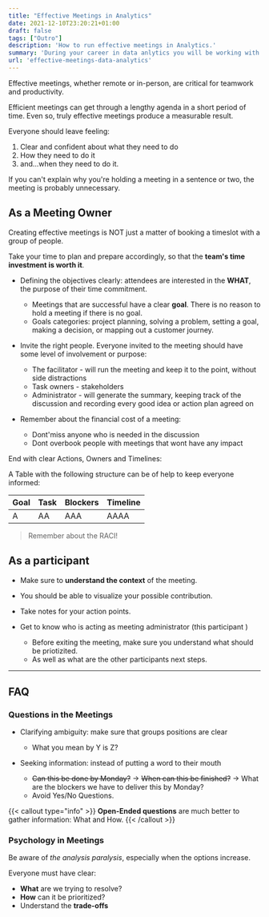 ```yaml
---
title: "Effective Meetings in Analytics"
date: 2021-12-10T23:20:21+01:00
draft: false
tags: ["Outro"]
description: 'How to run effective meetings in Analytics.'
summary: 'During your career in data anlytics you will be working with different teams and you will be in need of meetings to sync up ideas. Here are some techniques to run and be part of effective meetings.'
url: 'effective-meetings-data-analytics'
---
```


Effective meetings, whether remote or in-person, are critical for teamwork and productivity.

Efficient meetings can get through a lengthy agenda in a short period of time. Even so, truly effective meetings produce a measurable result.

Everyone should leave feeling:

1. Clear and confident about what they need to do
2. How they need to do it
3. and...when they need to do it.

If you can't explain why you're holding a meeting in a sentence or two, the meeting is probably unnecessary.

## As a Meeting Owner

Creating effective meetings is NOT just a matter of booking a timeslot with a group of people.

Take your time to plan and prepare accordingly, so that the **team's time investment is worth it**.

* Defining the objectives clearly: attendees are interested in the **WHAT**, the purpose of their time commitment.
    * Meetings that are successful have a clear **goal**. There is no reason to hold a meeting if there is no goal.  
    * Goals categories: project planning, solving a problem, setting a goal, making a decision, or mapping out a customer journey.

* Invite the right people. Everyone invited to the meeting should have some level of involvement or purpose:
    * The facilitator - will run the meeting and keep it to the point, without side distractions
    * Task owners - stakeholders
    * Administrator - will generate the summary, keeping track of the discussion and recording every good idea or action plan agreed on

* Remember about the financial cost of a meeting:
    * Dont'miss anyone who is needed in the discussion
    * Dont overbook people with meetings that wont have any impact

End with clear Actions, Owners and Timelines:

A Table with the following structure can be of help to keep everyone informed:

| Goal | Task | Blockers | Timeline |
|------|------|----------|----------|
|  A    |  AA | AAA      |    AAAA  | 

> Remember about the RACI!

## As a participant

* Make sure to **understand the context** of the meeting.
* You should be able to visualize your possible contribution.

* Take notes for your action points. 
* Get to know who is acting as meeting administrator (this participant )
    - Before exiting the meeting, make sure you understand what should be priotizited.
    - As well as what are the other participants next steps.

---

## FAQ

### Questions in the Meetings

* Clarifying ambiguity: make sure that groups positions are clear
    * What you mean by Y is Z?

* Seeking information: instead of putting a word to their mouth
    * ~~Can this be done by Monday?~~ -> ~~When can this be finished?~~ -> What are the blockers we have to deliver this by Monday?
    * Avoid Yes/No Questions. 

{{< callout type="info" >}}
**Open-Ended questions** are much better to gather information: What and How.
{{< /callout >}}

### Psychology in Meetings

Be aware of *the analysis paralysis*, especially when the options increase.

Everyone must have clear:
- **What** are we trying to resolve?
- **How** can it be prioritized?
- Understand the **trade-offs**    